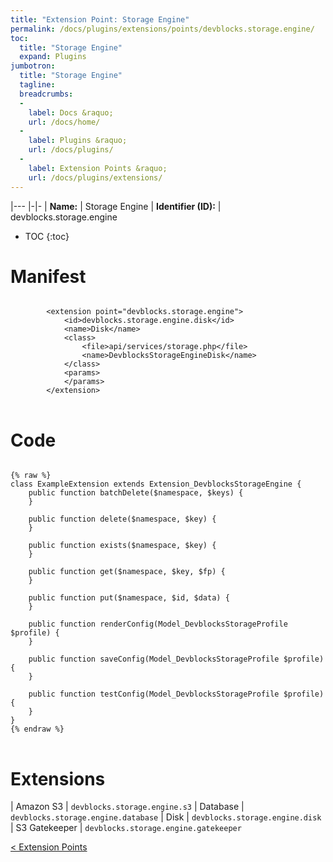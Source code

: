 ```yaml
---
title: "Extension Point: Storage Engine"
permalink: /docs/plugins/extensions/points/devblocks.storage.engine/
toc:
  title: "Storage Engine"
  expand: Plugins
jumbotron:
  title: "Storage Engine"
  tagline: 
  breadcrumbs:
  -
    label: Docs &raquo;
    url: /docs/home/
  -
    label: Plugins &raquo;
    url: /docs/plugins/
  -
    label: Extension Points &raquo;
    url: /docs/plugins/extensions/
---
```


|---
|-|-
| **Name:** | Storage Engine
| **Identifier (ID):** | devblocks.storage.engine

* TOC
{:toc}

# Manifest

<pre>
<code class="language-xml">
		&lt;extension point=&quot;devblocks.storage.engine&quot;&gt;
			&lt;id&gt;devblocks.storage.engine.disk&lt;/id&gt;
			&lt;name&gt;Disk&lt;/name&gt;
			&lt;class&gt;
				&lt;file&gt;api/services/storage.php&lt;/file&gt;
				&lt;name&gt;DevblocksStorageEngineDisk&lt;/name&gt;
			&lt;/class&gt;
			&lt;params&gt;
			&lt;/params&gt;
		&lt;/extension&gt;
</code>
</pre>

# Code

<pre>
<code class="language-php">
{% raw %}
class ExampleExtension extends Extension_DevblocksStorageEngine {
	public function batchDelete($namespace, $keys) {
	}

	public function delete($namespace, $key) {
	}

	public function exists($namespace, $key) {
	}

	public function get($namespace, $key, $fp) {
	}

	public function put($namespace, $id, $data) {
	}

	public function renderConfig(Model_DevblocksStorageProfile $profile) {
	}

	public function saveConfig(Model_DevblocksStorageProfile $profile) {
	}

	public function testConfig(Model_DevblocksStorageProfile $profile) {
	}
}
{% endraw %}
</code>
</pre>

# Extensions

| Amazon S3 | `devblocks.storage.engine.s3`
| Database | `devblocks.storage.engine.database`
| Disk | `devblocks.storage.engine.disk`
| S3 Gatekeeper | `devblocks.storage.engine.gatekeeper`

<div class="section-nav">
	<div class="left">
		<a href="/docs/plugins/extensions/#extension-points" class="prev">&lt; Extension Points</a>
	</div>
	<div class="right align-right">
	</div>
</div>
<div class="clear"></div>